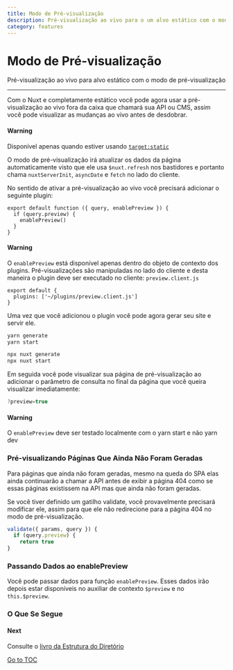 ```yaml
---
title: Modo de Pré-visualização
description: Pré-visualização ao vivo para o um alvo estático com o modo de pré-visualização
category: features
---
```

# Modo de Pré-visualização

Pré-visualização ao vivo para alvo estático com o modo de pré-visualização

---
Com o Nuxt e completamente estático você pode agora usar a pré-visualização ao vivo fora da caixa que chamará sua API ou CMS, assim você pode visualizar as mudanças ao vivo antes de desdobrar.

#### Warning
Disponível apenas quando estiver usando [`target:static`](./features/deployment-targets#static-hosting)


O modo de pré-visualização irá atualizar os dados da página automaticamente visto que ele usa `$nuxt.refresh` nos bastidores e portanto chama `nuxtServerInit`, `asyncDate` e `fetch` no lado do cliente.

No sentido de ativar a pré-visualização ao vivo você precisará adicionar o seguinte plugin:

```js{}[plugins/preview.client.js]
export default function ({ query, enablePreview }) {
  if (query.preview) {
    enablePreview()
  }
}
```

#### Warning
O `enablePreview` está disponível apenas dentro do objeto de contexto dos plugins. Pré-visualizações são manipuladas no lado do cliente e desta maneira o plugin deve ser executado no cliente: `preview.client.js`


```js{}[nuxt.config.js]
export default {
  plugins: ['~/plugins/preview.client.js']
}
```

Uma vez que você adicionou o plugin você pode agora gerar seu site e servir ele.


```bash [Yarn]
yarn generate
yarn start
```
```bash [NPX]
npx nuxt generate
npx nuxt start
```


Em seguida você pode visualizar sua página de pré-visualização ao adicionar o parâmetro de consulta no final da página que você queira visualizar imediatamente:

```js
?preview=true
```

#### Warning
O `enablePreview` deve ser testado localmente com o yarn start e não yarn dev


### Pré-visualizando Páginas Que Ainda Não Foram Geradas

Para páginas que ainda não foram geradas, mesmo na queda do SPA elas ainda continuarão a chamar a API antes de exibir a página 404 como se essas páginas existissem na API mas que ainda não foram geradas.

Se você tiver definido um gatilho validate, você provavelmente precisará modificar ele, assim para que ele não redirecione para a página 404 no modo de pré-visualização.

```js
validate({ params, query }) {
  if (query.preview) {
    return true
}
```

### Passando Dados ao enablePreview

Você pode passar dados para função `enablePreview`. Esses dados irão depois estar disponíveis no auxiliar de contexto `$preview` e no `this.$preview`.

### O Que Se Segue

#### Next
Consulte o [livro da Estrutura do Diretório](./directory-structure/nuxt)

<span style='float: footnote;'><a href="../index.html#toc">Go to TOC</a></span>
